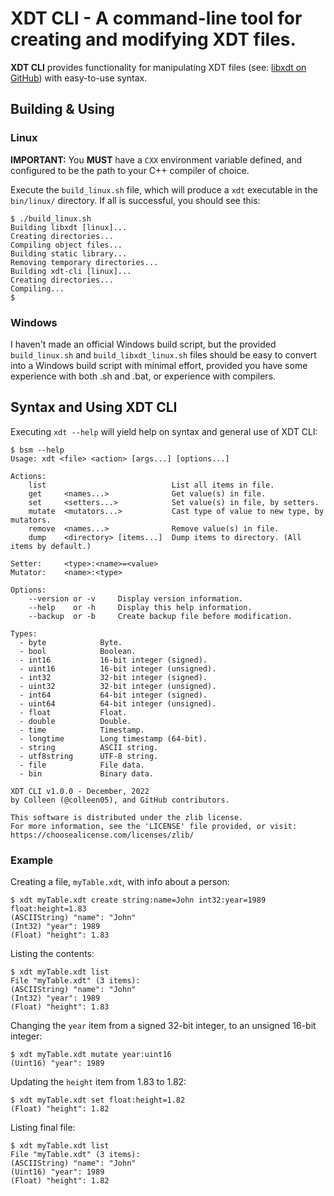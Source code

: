 # XDT CLI - A command-line tool for creating and modifying XDT files.
**XDT CLI** provides functionality for manipulating XDT files (see: [libxdt on GitHub](https://github.com/colleen05/libxdt)) with easy-to-use syntax.

## Building & Using
### Linux
**IMPORTANT:** You **MUST** have a `CXX` environment variable defined, and configured to be the path to your C++ compiler of choice.

Execute the `build_linux.sh` file, which will produce a `xdt` executable in the `bin/linux/` directory. If all is successful, you should see this:
```
$ ./build_linux.sh
Building libxdt [linux]...
Creating directories...
Compiling object files...
Building static library...
Removing temporary directories...
Building xdt-cli [linux]...
Creating directories...
Compiling...
$ 
```

### Windows
I haven't made an official Windows build script, but the provided `build_linux.sh` and `build_libxdt_linux.sh` files should be easy to convert into a Windows build script with minimal effort, provided you have some experience with both .sh and .bat, or experience with compilers.

## Syntax and Using XDT CLI
Executing `xdt --help` will yield help on syntax and general use of XDT CLI:
```
$ bsm --help
Usage: xdt <file> <action> [args...] [options...]

Actions:
    list                            List all items in file.
    get     <names...>              Get value(s) in file.
    set     <setters...>            Set value(s) in file, by setters.
    mutate  <mutators...>           Cast type of value to new type, by mutators.
    remove  <names...>              Remove value(s) in file.
    dump    <directory> [items...]  Dump items to directory. (All items by default.)

Setter:     <type>:<name>=<value>
Mutator:    <name>:<type>

Options:
    --version or -v     Display version information.
    --help    or -h     Display this help information.
    --backup  or -b     Create backup file before modification.

Types:
  - byte            Byte.
  - bool            Boolean.
  - int16           16-bit integer (signed).
  - uint16          16-bit integer (unsigned).
  - int32           32-bit integer (signed).
  - uint32          32-bit integer (unsigned).
  - int64           64-bit integer (signed).
  - uint64          64-bit integer (unsigned).
  - float           Float.
  - double          Double.
  - time            Timestamp.
  - longtime        Long timestamp (64-bit).
  - string          ASCII string.
  - utf8string      UTF-8 string.
  - file            File data.
  - bin             Binary data.

XDT CLI v1.0.0 - December, 2022
by Colleen (@colleen05), and GitHub contributors.

This software is distributed under the zlib license.
For more information, see the 'LICENSE' file provided, or visit:
https://choosealicense.com/licenses/zlib/
```

### Example
Creating a file, `myTable.xdt`, with info about a person:
```
$ xdt myTable.xdt create string:name=John int32:year=1989 float:height=1.83
(ASCIIString) "name": "John"
(Int32) "year": 1989
(Float) "height": 1.83
```
Listing the contents:
```
$ xdt myTable.xdt list
File "myTable.xdt" (3 items):
(ASCIIString) "name": "John"
(Int32) "year": 1989
(Float) "height": 1.83
```

Changing the `year` item from a signed 32-bit integer, to an unsigned 16-bit integer:
```
$ xdt myTable.xdt mutate year:uint16
(Uint16) "year": 1989
```

Updating the `height` item from 1.83 to 1.82:
```
$ xdt myTable.xdt set float:height=1.82
(Float) "height": 1.82
```

Listing final file:
```
$ xdt myTable.xdt list
File "myTable.xdt" (3 items):
(ASCIIString) "name": "John"
(Uint16) "year": 1989
(Float) "height": 1.82
```